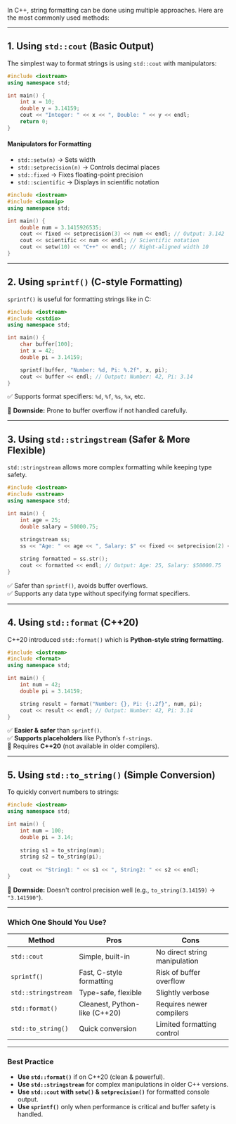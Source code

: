In C++, string formatting can be done using multiple approaches. Here are the most commonly used methods:

---

## **1. Using `std::cout` (Basic Output)**
The simplest way to format strings is using `std::cout` with manipulators:
```cpp
#include <iostream>
using namespace std;

int main() {
    int x = 10;
    double y = 3.14159;
    cout << "Integer: " << x << ", Double: " << y << endl;
    return 0;
}
```

#### **Manipulators for Formatting**
- `std::setw(n)` → Sets width
- `std::setprecision(n)` → Controls decimal places
- `std::fixed` → Fixes floating-point precision
- `std::scientific` → Displays in scientific notation

```cpp
#include <iostream>
#include <iomanip>
using namespace std;

int main() {
    double num = 3.1415926535;
    cout << fixed << setprecision(3) << num << endl; // Output: 3.142
    cout << scientific << num << endl; // Scientific notation
    cout << setw(10) << "C++" << endl; // Right-aligned width 10
}
```

---

## **2. Using `sprintf()` (C-style Formatting)**
`sprintf()` is useful for formatting strings like in C:
```cpp
#include <iostream>
#include <cstdio>
using namespace std;

int main() {
    char buffer[100];
    int x = 42;
    double pi = 3.14159;

    sprintf(buffer, "Number: %d, Pi: %.2f", x, pi);
    cout << buffer << endl; // Output: Number: 42, Pi: 3.14
}
```
✅ Supports format specifiers: `%d`, `%f`, `%s`, `%x`, etc.

🚨 **Downside:** Prone to buffer overflow if not handled carefully.

---

## **3. Using `std::stringstream` (Safer & More Flexible)**
`std::stringstream` allows more complex formatting while keeping type safety.

```cpp
#include <iostream>
#include <sstream>
using namespace std;

int main() {
    int age = 25;
    double salary = 50000.75;
    
    stringstream ss;
    ss << "Age: " << age << ", Salary: $" << fixed << setprecision(2) << salary;

    string formatted = ss.str();
    cout << formatted << endl; // Output: Age: 25, Salary: $50000.75
}
```
✅ Safer than `sprintf()`, avoids buffer overflows.  
✅ Supports any data type without specifying format specifiers.  

---

## **4. Using `std::format` (C++20)**
C++20 introduced `std::format()` which is **Python-style string formatting**.

```cpp
#include <iostream>
#include <format>
using namespace std;

int main() {
    int num = 42;
    double pi = 3.14159;

    string result = format("Number: {}, Pi: {:.2f}", num, pi);
    cout << result << endl; // Output: Number: 42, Pi: 3.14
}
```
✅ **Easier & safer** than `sprintf()`.  
✅ **Supports placeholders** like Python’s `f-strings`.  
🚨 Requires **C++20** (not available in older compilers).

---

## **5. Using `std::to_string()` (Simple Conversion)**
To quickly convert numbers to strings:
```cpp
#include <iostream>
using namespace std;

int main() {
    int num = 100;
    double pi = 3.14;
    
    string s1 = to_string(num);
    string s2 = to_string(pi);
    
    cout << "String1: " << s1 << ", String2: " << s2 << endl;
}
```
🚨 **Downside:** Doesn't control precision well (e.g., `to_string(3.14159)` → `"3.141590"`).

---

### **Which One Should You Use?**
| Method | Pros | Cons |
|--------|------|------|
| `std::cout` | Simple, built-in | No direct string manipulation |
| `sprintf()` | Fast, C-style formatting | Risk of buffer overflow |
| `std::stringstream` | Type-safe, flexible | Slightly verbose |
| `std::format()` | Cleanest, Python-like (C++20) | Requires newer compilers |
| `std::to_string()` | Quick conversion | Limited formatting control |

---

### **Best Practice**
- **Use `std::format()`** if on C++20 (clean & powerful).
- **Use `std::stringstream`** for complex manipulations in older C++ versions.
- **Use `std::cout` with `setw()` & `setprecision()`** for formatted console output.
- **Use `sprintf()`** only when performance is critical and buffer safety is handled.

